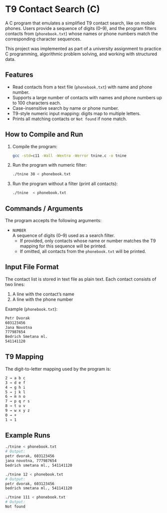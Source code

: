 # T9 Contact Search (C)
A C program that emulates a simplified T9 contact search, like on mobile phones. Users provide a sequence of digits (0–9), and the program filters contacts from (`phonebook.txt`) whose names or phone numbers match the corresponding character sequences.

This project was implemented as part of a university assignment to practice C programming, algorithmic problem solving, and working with structured data.

## Features
- Read contacts from a text file (`phonebook.txt`) with name and phone number.  
- Supports a large number of contacts with names and phone numbers up to 100 characters each.
- Case-insensitive search by name or phone number.  
- T9-style numeric input mapping: digits map to multiple letters.  
- Prints all matching contacts or `Not found` if none match.

## How to Compile and Run

1. Compile the program:

   ```bash
   gcc -std=c11 -Wall -Wextra -Werror tnine.c -o tnine
2. Run the program with numeric filter:

   ```bash
   ./tnine 38 < phonebook.txt
2. Run the program without a filter (print all contacts):

   ```bash
   ./tnine  < phonebook.txt

## Commands / Arguments
The program accepts the following arguments:

- `NUMBER`  
  A sequence of digits (0–9) used as a search filter.  
  - If provided, only contacts whose name or number matches the T9 mapping for this sequence will be printed.  
  - If omitted, all contacts from the `phonebook.txt` will be printed.

## Input File Format
The contact list is stored in text file as plain text. Each contact consists of two lines:
1. A line with the contact’s name
2. A line with the phone number

Example (`phonebook.txt`):
  ```bash
  Petr Dvorak
  603123456
  Jana Novotna
  777987654
  Bedrich Smetana ml.
  541141120
  ```
## T9 Mapping
The digit-to-letter mapping used by the program is:
```bash
2 → a b c
3 → d e f
4 → g h i
5 → j k l
6 → m n o
7 → p q r s
8 → t u v
9 → w x y z
0 → +
1 → 1
```
## Example Runs
```bash
./tnine < phonebook.txt
# Output:
petr dvorak, 603123456
jana novotna, 777987654
bedrich smetana ml., 541141120

./tnine 12 < phonebook.txt
# Output:
petr dvorak, 603123456
bedrich smetana ml., 541141120

./tnine 111 < phonebook.txt
# Output:
Not found
```
